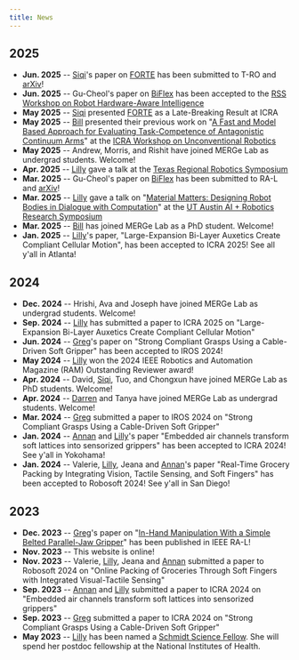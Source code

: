 ```yaml
---
title: News
---
```

## 2025
* **Jun. 2025** -- [Siqi](https://siqishang.github.io)'s paper on [FORTE](https://merge-lab.github.io/FORTE/) has been submitted to T-RO and [arXiv](https://arxiv.org/abs/2506.18960)!
* **Jun. 2025** -- Gu-Cheol's paper on [BiFlex](https://robin-lab.cs.utexas.edu/BiFlex/) has been accepted to the [RSS Workshop on Robot Hardware-Aware Intelligence](https://rss-hardware-intelligence.github.io)
* **May 2025** -- [Siqi](https://siqishang.github.io) presented [FORTE](https://merge-lab.github.io/FORTE/) as a Late-Breaking Result at ICRA
* **May 2025** -- [Bill](https://bill-fan.xyz) presented their previous work on "[A Fast and Model Based Approach for Evaluating Task-Competence of Antagonistic Continuum Arms](https://wfan19.github.io/pdfs/Robosoft_2025_11_8.pdf)" at the [ICRA Workshop on Unconventional Robotics](https://sites.google.com/andrew.cmu.edu/2nd-unconventional-robots/home)
* **May 2025** -- Andrew, Morris, and Rishit have joined MERGe Lab as undergrad students. Welcome!
* **Apr. 2025** -- [Lilly](https://lillych.in) gave a talk at the [Texas Regional Robotics Symposium](https://teros-texas.github.io)
* **Mar. 2025** -- Gu-Cheol's paper on [BiFlex](https://robin-lab.cs.utexas.edu/BiFlex/) has been submitted to RA-L and [arXiv](https://arxiv.org/abs/2504.08706)!
* **Mar. 2025** -- [Lilly](https://lillych.in) gave a talk on "[Material Matters: Designing Robot Bodies in Dialogue with Computation](https://www.youtube.com/watch?v=ABfn5k2kI2c)" at the [UT Austin AI + Robotics Research Symposium](https://cvent.utexas.edu/event/AIxRoboticsSymposium2025/summary)
* **Mar. 2025** -- [Bill](https://bill-fan.xyz) has joined MERGe Lab as a PhD student. Welcome!
* **Jan. 2025** -- [Lilly](https://lillych.in)'s paper, "Large-Expansion Bi-Layer Auxetics Create Compliant Cellular Motion", has been accepted to ICRA 2025! See all y'all in Atlanta!

## 2024
* **Dec. 2024** -- Hrishi, Ava and Joseph have joined MERGe Lab as undergrad students. Welcome!
* **Sep. 2024** -- [Lilly](https://lillych.in) has submitted a paper to ICRA 2025 on "Large-Expansion Bi-Layer Auxetics Create Compliant Cellular Motion"
* **Jun. 2024** -- [Greg](https://www.gregoryxie.com)'s paper on "Strong Compliant Grasps Using a Cable-Driven Soft Gripper" has been accepted to IROS 2024!
* **May 2024** -- [Lilly](https://lillych.in) won the 2024 IEEE Robotics and Automation Magazine (RAM) Outstanding Reviewer award!
* **Apr. 2024** -- David, [Siqi](https://siqishang.github.io), Tuo, and Chongxun have joined MERGe Lab as PhD students. Welcome!
* **Apr. 2024** -- [Darren](https://www.darrenau.com) and Tanya have joined MERGe Lab as undergrad students. Welcome!
* **Mar. 2024** -- [Greg](https://www.gregoryxie.com) submitted a paper to IROS 2024 on "Strong Compliant Grasps Using a Cable-Driven Soft Gripper"
* **Jan. 2024** -- [Annan](https://www.annanzhang.com) and [Lilly](https://lillych.in)'s paper "Embedded air channels transform soft lattices into sensorized grippers" has been accepted to ICRA 2024! See y'all in Yokohama!
* **Jan. 2024** -- Valerie, [Lilly](https://lillych.in), Jeana and [Annan](https://www.annanzhang.com)'s paper "Real-Time Grocery Packing by Integrating Vision, Tactile Sensing, and Soft Fingers" has been accepted to Robosoft 2024! See y'all in San Diego!

## 2023
* **Dec. 2023** -- [Greg](https://www.gregoryxie.com)'s paper on "[In-Hand Manipulation With a Simple Belted Parallel-Jaw Gripper](https://ieeexplore.ieee.org/document/10373080)" has been published in IEEE RA-L!
* **Nov. 2023** -- This website is online!
* **Nov. 2023** -- Valerie, [Lilly](https://lillych.in), Jeana and [Annan](https://www.annanzhang.com) submitted a paper to Robosoft 2024 on "Online Packing of Groceries Through Soft Fingers with Integrated Visual-Tactile Sensing"
* **Sep. 2023** -- [Annan](https://www.annanzhang.com) and [Lilly](https://lillych.in) submitted a paper to ICRA 2024 on "Embedded air channels transform soft lattices into sensorized grippers"
* **Sep. 2023** -- [Greg](https://www.gregoryxie.com) submitted a paper to ICRA 2024 on "Strong Compliant Grasps Using a Cable-Driven Soft Gripper"
* **May 2023** -- [Lilly](https://lillych.in) has been named a [Schmidt Science Fellow](https://schmidtsciencefellows.org). She will spend her postdoc fellowship at the National Institutes of Health.